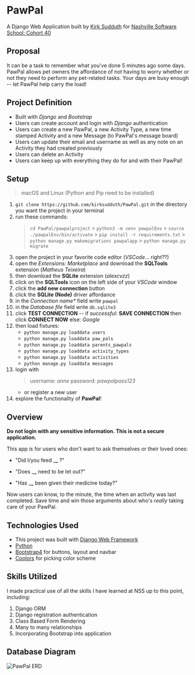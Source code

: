 # PawPal

A Django Web Application built by [Kirk Sudduth](https://kirksudduth.github.io/KirkSudduth/ "Check out my personal site :P") for [Nashville Software School: Cohort 40](https://nss-cohort-40.github.io/#)

## Proposal

It can be a task to remember what you've done 5 minutes ago some days. PawPal allows pet owners the affordance of not having to worry whether or not they need to perform any pet-related tasks. Your days are busy enough -- let PawPal help carry the load!

## Project Definition

- Built with _Django_ and _Bootstrap_
- Users can create account and login with _Django_ authentication
- Users can create a new PawPal, a new Activity Type, a new time stamped Activity and a new Message (to PawPal's message board)
- Users can update their email and username as well as any note on an Activity they had created previously
- Users can delete an Activity
- Users can keep up with everything they do for and with their PawPal!

## Setup

> macOS and Linux (Python and Pip need to be installed)

1. `git clone https://github.com/kirksudduth/PawPal.git` in the directory you want the project in your terminal
1. run these commands:
   > `cd PawPal/pawpalproject` > `python3 -m venv pawpalEnv` > `source ./pawpalEnv/bin/activate` > `pip install -r requirements.txt` > `python manage.py makemigrations pawpalapp` > `python manage.py migrate`
1. open the project in your favorite code editor (_VSCode_... right??)
1. open the _Extensions: Marketplace_ and download the **SQLTools** extension (_Matheus Teixeira_)
1. then download the **SQLite** extension (_alexcvzz_)
1. click on the **SQLTools** icon on the left side of your _VSCode_ window
1. click the **add new connection** button
1. click the **SQLite (Node)** driver affordance
1. in the _Connection name\*_ field write `pawpal`
1. in the _Database file_ field write `db.sqlite3`
1. click **TEST CONNECTION** -- if _successful_: **SAVE CONNECTION** then click **CONNECT NOW**
   else: _Google_
1. then load fixtures:
   - `python manage.py loaddata users`
   - `python manage.py loaddata paw_pals`
   - `python manage.py loaddata parents_pawpals`
   - `python manage.py loaddata activity_types`
   - `python manage.py loaddata activities`
   - `python manage.py loaddata messages`
1. login with
   > username: _anne_
   > password: _pawpalpass123_
   - or register a new user
1. explore the functionality of **PawPal**!

## Overview

**Do not login with any sensitive information. This is not a secure application.**

This app is for users who don't want to ask themselves or their loved ones:

- "Did I/you feed \_**\_** ?"
- "Does \_**\_** need to be let out?"

- "Has \_**\_** been given their medicine today?"

Now users can know, to the minute, the time when an activity was last completed. Save time and win those arguments about who's _really_ taking care of your PawPal.

## Technologies Used

- This project was built with [Django Web Framework](https://www.djangoproject.com/)
- [Python](https://www.python.org/)
- [Bootstrap4](https://getbootstrap.com/docs/4.5/getting-started/introduction/) for buttons, layout and navbar
- [Coolors](https://coolors.co/) for picking color scheme

## Skills Utilized

I made practical use of all the skills I have learned at NSS up to this point, including:

1. Django ORM
1. Django registration authentication
1. Class Based Form Rendering
1. Many to many relationships
1. Incorporating Bootstrap into application

## Database Diagram

![PawPal ERD](/Users/kirk/paw_pal/pawpalproject/pawpalapp/static/styles/pawpalapp/PawPal.png)
